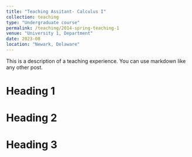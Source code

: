 ```yaml
---
title: "Teaching Assitant- Calculus I"
collection: teaching
type: "Undergraduate course"
permalink: /teaching/2014-spring-teaching-1
venue: "University 1, Department"
date: 2023-08
location: "Newark, Delaware"
---
```


This is a description of a teaching experience. You can use markdown like any other post.

Heading 1
======

Heading 2
======

Heading 3
======

